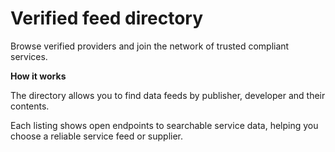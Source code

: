 # Verified feed directory

Browse verified providers and join the network of trusted compliant services.

**How it works**

The directory allows you to find data feeds by publisher, developer and their contents. 

Each listing shows open endpoints to searchable service data, helping you choose a reliable service feed or supplier.
